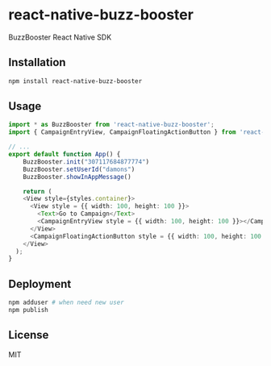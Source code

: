 # react-native-buzz-booster
BuzzBooster React Native SDK

## Installation

```sh
npm install react-native-buzz-booster
```

## Usage

```ts
import * as BuzzBooster from 'react-native-buzz-booster';
import { CampaignEntryView, CampaignFloatingActionButton } from 'react-native-buzz-booster';

// ...
export default function App() {
    BuzzBooster.init("307117684877774")
    BuzzBooster.setUserId("damons")
    BuzzBooster.showInAppMessage()

    return (
    <View style={styles.container}>
      <View style = {{ width: 100, height: 100 }}>
        <Text>Go to Campaign</Text>
        <CampaignEntryView style = {{ width: 100, height: 100 }}></CampaignEntryView>
      </View>
      <CampaignFloatingActionButton style = {{ width: 100, height: 100 }}/>
    </View>
  );
}
```

## Deployment
```sh
npm adduser # when need new user
npm publish
```

## License

MIT
